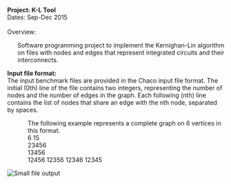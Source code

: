 <b>Project: K-L Tool</b><br>
Dates: Sep-Dec 2015<br><br>
Overview:<br>
<ul>
Software programming project to implement the Kernighan-Lin algorithm on files with nodes and edges that represent integrated circuits and their interconnects. 
</ul>

<b>Input file format:</b><br>
The input benchmark files are provided in the Chaco input file format. The initial (0th) line of the file contains two integers, representing the number of nodes and the number of edges in the graph. Each following (nth) line contains the list of nodes that share an edge with the nth node, separated by spaces.<br>
<ul><ul>
The following example represents a complete graph on 6 vertices in this format.<br> 
6 15<br>
23456<br>
13456<br>
12456 12356 12346 12345<br>
</ul></ul>

<img src="http://i68.tinypic.com/2lm6gw2.jpg" border="0" alt="Small file output"></a>
